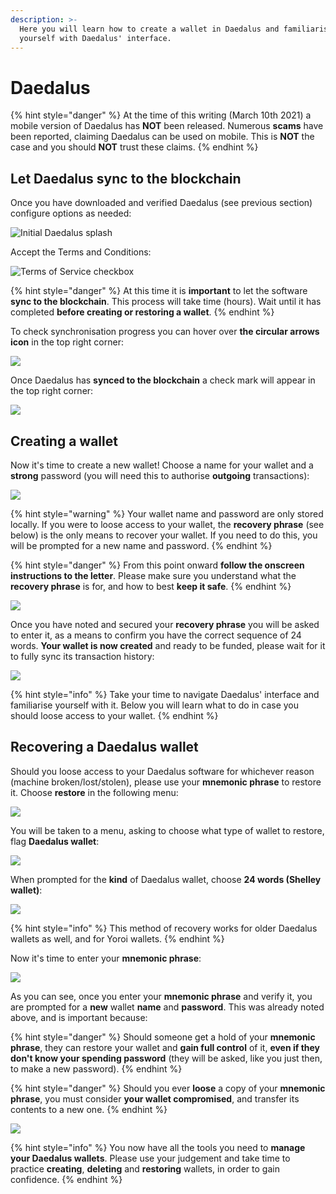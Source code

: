 ```yaml
---
description: >-
  Here you will learn how to create a wallet in Daedalus and familiarise
  yourself with Daedalus' interface.
---
```


# Daedalus

{% hint style="danger" %}
At the time of this writing (March 10th 2021) a mobile version of Daedalus has **NOT** been released. Numerous **scams** have been reported, claiming Daedalus can be used on mobile. This is **NOT** the case and you should **NOT** trust these claims. &#x20;
{% endhint %}

## Let Daedalus sync to the blockchain

Once you have downloaded and verified Daedalus (see previous section) configure options as needed:

![Initial Daedalus splash](../.gitbook/assets/Daedalus\_options\_init.png)

Accept the Terms and Conditions:

![Terms of Service checkbox](../.gitbook/assets/Daedalus\_TandC\_accept.png)

{% hint style="danger" %}
At this time it is **important** to let the software **sync to the blockchain**. This process will take time (hours). Wait until it has completed **before creating or restoring a wallet**.
{% endhint %}

To check synchronisation progress you can hover over **the circular arrows icon** in the top right corner:

![](../.gitbook/assets/Daedalus\_let\_sync.png)

Once Daedalus has **synced to the blockchain** a check mark will appear in the top right corner:

![](../.gitbook/assets/daedalus\_sync\_done.png)

## Creating a wallet

Now it's time to create a new wallet! Choose a name for your wallet and a **strong** password (you will need this to authorise **outgoing** transactions):&#x20;

![](../.gitbook/assets/daedalus\_create\_wallet.png)

{% hint style="warning" %}
Your wallet name and password are only stored locally. If you were to loose access to your wallet, the **recovery phrase** (see below) is the only means to recover your wallet. If you need to do this, you will be prompted for a new name and password. &#x20;
{% endhint %}

{% hint style="danger" %}
From this point onward **follow the onscreen instructions to the letter**. Please make sure you understand what the **recovery phrase** is for, and how to best **keep it safe**.
{% endhint %}

![](../.gitbook/assets/daedalus\_rec\_phrase\_disc.png)

Once you have noted and secured your **recovery phrase** you will be asked to enter it, as a means to confirm you have the correct sequence of 24 words. **Your wallet is now created** and ready to be funded, please wait for it to fully sync its transaction history:

![](../.gitbook/assets/daedalus\_wallet\_sync.png)

{% hint style="info" %}
Take your time to navigate Daedalus' interface and familiarise yourself with it. Below you will learn what to do in case you should loose access to your wallet.&#x20;
{% endhint %}

## Recovering a Daedalus wallet

Should you loose access to your Daedalus software for whichever reason (machine broken/lost/stolen), please use your **mnemonic phrase** to restore it. Choose **restore** in the following menu:

![](../.gitbook/assets/daedalus\_restore.PNG)

You will be taken to a menu, asking to choose what type of wallet to restore, flag **Daedalus wallet**:

![](../.gitbook/assets/daedalus\_restore\_type.PNG)

When prompted for the **kind** of Daedalus wallet, choose **24 words (Shelley wallet)**:

![](../.gitbook/assets/daedalus\_restore\_type\_2.PNG)

{% hint style="info" %}
This method of recovery works for older Daedalus wallets as well, and for Yoroi wallets. &#x20;
{% endhint %}

Now it's time to enter your **mnemonic phrase**:

![](../.gitbook/assets/daedalus\_restore\_phrase.PNG)

As you can see, once you enter your **mnemonic phrase** and verify it, you are prompted for a **new** wallet **name** and **password**. This was already noted above, and is important because:

{% hint style="danger" %}
Should someone get a hold of your **mnemonic phrase**, they can restore your wallet and **gain full control** of it, **even if they don't know your spending password** (they will be asked, like you just then, to make a new password).
{% endhint %}

{% hint style="danger" %}
Should you ever **loose** a copy of your **mnemonic phrase**, you must consider **your wallet compromised**, and transfer its contents to a new one.
{% endhint %}

![](../.gitbook/assets/daedalus\_restore\_config.PNG)

{% hint style="info" %}
You now have all the tools you need to **manage your Daedalus wallets**. Please use your judgement and take time to practice **creating**, **deleting** and **restoring** wallets, in order to gain confidence.
{% endhint %}
